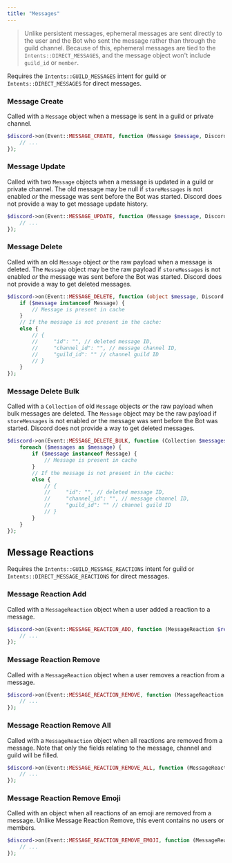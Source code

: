 ```yaml
---
title: "Messages"
---
```


> Unlike persistent messages, ephemeral messages are sent directly to the user and the Bot who sent the message rather than through the guild channel. Because of this, ephemeral messages are tied to the `Intents::DIRECT_MESSAGES`, and the message object won't include `guild_id` or `member`.

Requires the `Intents::GUILD_MESSAGES` intent for guild or `Intents::DIRECT_MESSAGES` for direct messages.

### Message Create

Called with a `Message` object when a message is sent in a guild or private channel.

```php
$discord->on(Event::MESSAGE_CREATE, function (Message $message, Discord $discord) {
    // ...
});
```

### Message Update

Called with two `Message` objects when a message is updated in a guild or private channel.
The old message may be null if `storeMessages` is not enabled _or_ the message was sent before the Bot was started.
Discord does not provide a way to get message update history.

```php
$discord->on(Event::MESSAGE_UPDATE, function (Message $message, Discord $discord, ?Message $oldMessage) {
    // ...
});
```

### Message Delete

Called with an old `Message` object _or_ the raw payload when a message is deleted.
The `Message` object may be the raw payload if `storeMessages` is not enabled _or_ the message was sent before the Bot was started.
Discord does not provide a way to get deleted messages.

```php
$discord->on(Event::MESSAGE_DELETE, function (object $message, Discord $discord) {
    if ($message instanceof Message) {
        // Message is present in cache
    }
    // If the message is not present in the cache:
    else {
        // {
        //     "id": "", // deleted message ID,
        //     "channel_id": "", // message channel ID,
        //     "guild_id": "" // channel guild ID
        // }
    }
});
```

### Message Delete Bulk

Called with a `Collection` of old `Message` objects _or_ the raw payload when bulk messages are deleted.
The `Message` object may be the raw payload if `storeMessages` is not enabled _or_ the message was sent before the Bot was started.
Discord does not provide a way to get deleted messages.

```php
$discord->on(Event::MESSAGE_DELETE_BULK, function (Collection $messages, Discord $discord) {
    foreach ($messages as $message) {
        if ($message instanceof Message) {
            // Message is present in cache
        }
        // If the message is not present in the cache:
        else {
            // {
            //     "id": "", // deleted message ID,
            //     "channel_id": "", // message channel ID,
            //     "guild_id": "" // channel guild ID
            // }
        }
    }
});
```

## Message Reactions

Requires the `Intents::GUILD_MESSAGE_REACTIONS` intent for guild or `Intents::DIRECT_MESSAGE_REACTIONS` for direct messages.

### Message Reaction Add

Called with a `MessageReaction` object when a user added a reaction to a message.

```php
$discord->on(Event::MESSAGE_REACTION_ADD, function (MessageReaction $reaction, Discord $discord) {
    // ...
});
```

### Message Reaction Remove

Called with a `MessageReaction` object when a user removes a reaction from a message.

```php
$discord->on(Event::MESSAGE_REACTION_REMOVE, function (MessageReaction $reaction, Discord $discord) {
    // ...
});
```

### Message Reaction Remove All

Called with a `MessageReaction` object when all reactions are removed from a message.
Note that only the fields relating to the message, channel and guild will be filled.

```php
$discord->on(Event::MESSAGE_REACTION_REMOVE_ALL, function (MessageReaction $reaction, Discord $discord) {
    // ...
});
```

### Message Reaction Remove Emoji

Called with an object when all reactions of an emoji are removed from a message.
Unlike Message Reaction Remove, this event contains no users or members.

```php
$discord->on(Event::MESSAGE_REACTION_REMOVE_EMOJI, function (MessageReaction $reaction, Discord $discord) {
    // ...
});
```

